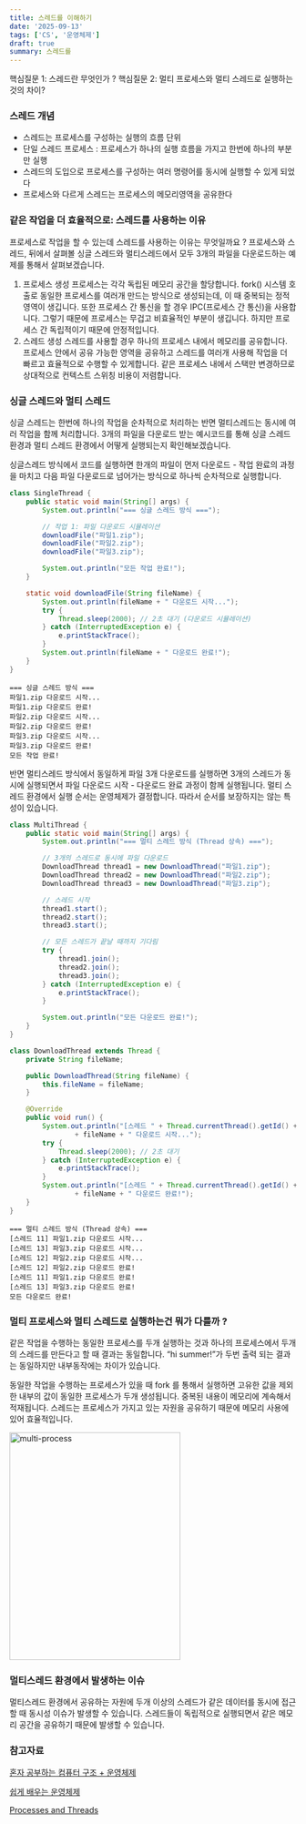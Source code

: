 ```yaml
---
title: 스레드를 이해하기
date: '2025-09-13'
tags: ['CS', '운영체제']
draft: true
summary: 스레드를 
---
```


<aside>
핵심질문 1: 스레드란 무엇인가 ?   
핵심질문 2: 멀티 프로세스와 멀티 스레드로 실행하는 것의 차이?
</aside>

### 스레드 개념

- 스레드는 프로세스를 구성하는 실행의 흐름 단위
- 단일 스레드 프로세스 : 프로세스가 하나의 실행 흐름을 가지고 한번에 하나의 부분만 실행
- 스레드의 도입으로 프로세스를 구성하는 여러 명령어를 동시에 실행할 수 있게 되었다
- 프로세스와 다르게 스레드는 프로세스의 메모리영역을 공유한다

### 같은 작업을 더 효율적으로: 스레드를 사용하는 이유

프로세스로 작업을 할 수 있는데 스레드를 사용하는 이유는 무엇일까요 ? 프로세스와 스레드, 뒤에서 살펴볼 싱글 스레드와 멀티스레드에서 모두 3개의 파일을 다운로드하는 예제를 통해서 살펴보겠습니다.

1. 프로세스 생성
    프로세스는 각각 독립된 메모리 공간을 할당합니다. fork() 시스템 호출로 동일한 프로세스를 여러개 만드는 방식으로 생성되는데, 이 때 중복되는 정적영역이 생깁니다. 또한 프로세스 간 통신을 할 경우 IPC(프로세스 간 통신)을 사용합니다. 그렇기 때문에 프로세스는 무겁고 비효율적인 부분이 생깁니다. 하지만 프로세스 간 독립적이기 때문에 안정적입니다. 
2. 스레드 생성
    스레드를 사용할 경우 하나의 프로세스 내에서 메모리를 공유합니다. 프로세스 안에서 공유 가능한 영역을 공유하고 스레드를 여러개 사용해 작업을 더 빠르고 효율적으로 수행할 수 있게합니다. 같은 프로세스 내에서 스택만 변경하므로 상대적으로 컨텍스트 스위칭 비용이 저렴합니다.

### 싱글 스레드와 멀티 스레드

싱글 스레드는 한번에 하나의 작업을 순차적으로 처리하는 반면 멀티스레드는 동시에 여러 작업을 함께 처리합니다.  3개의 파일을 다운로드 받는 예시코드를 통해 싱글 스레드 환경과 멀티 스레드 환경에서 어떻게 실행되는지 확인해보겠습니다. 

싱글스레드 방식에서 코드를 실행하면 한개의 파일이 먼저 다운로드 - 작업 완료의 과정을 마치고 다음 파일 다운로드로 넘어가는 방식으로 하나씩 순차적으로 실행합니다.

```java
class SingleThread {
    public static void main(String[] args) {
        System.out.println("=== 싱글 스레드 방식 ===");

        // 작업 1: 파일 다운로드 시뮬레이션
        downloadFile("파일1.zip");
        downloadFile("파일2.zip");
        downloadFile("파일3.zip");

        System.out.println("모든 작업 완료!");
    }

    static void downloadFile(String fileName) {
        System.out.println(fileName + " 다운로드 시작...");
        try {
            Thread.sleep(2000); // 2초 대기 (다운로드 시뮬레이션)
        } catch (InterruptedException e) {
            e.printStackTrace();
        }
        System.out.println(fileName + " 다운로드 완료!");
    }
}
```

```text
=== 싱글 스레드 방식 ===
파일1.zip 다운로드 시작...
파일1.zip 다운로드 완료!
파일2.zip 다운로드 시작...
파일2.zip 다운로드 완료!
파일3.zip 다운로드 시작...
파일3.zip 다운로드 완료!
모든 작업 완료!
```

반면 멀티스레드 방식에서 동일하게 파일 3개 다운로드를 실행하면 3개의 스레드가 동시에 실행되면서 파일 다운로드 시작 - 다운로드 완료 과정이 함께 실행됩니다. 멀티 스레드 환경에서 실행 순서는 운영체제가 결정합니다. 따라서 순서를 보장하지는 않는 특성이 있습니다.

```java
class MultiThread {
    public static void main(String[] args) {
        System.out.println("=== 멀티 스레드 방식 (Thread 상속) ===");

        // 3개의 스레드로 동시에 파일 다운로드
        DownloadThread thread1 = new DownloadThread("파일1.zip");
        DownloadThread thread2 = new DownloadThread("파일2.zip");
        DownloadThread thread3 = new DownloadThread("파일3.zip");

        // 스레드 시작
        thread1.start();
        thread2.start();
        thread3.start();

        // 모든 스레드가 끝날 때까지 기다림
        try {
            thread1.join();
            thread2.join();
            thread3.join();
        } catch (InterruptedException e) {
            e.printStackTrace();
        }

        System.out.println("모든 다운로드 완료!");
    }
}

class DownloadThread extends Thread {
    private String fileName;

    public DownloadThread(String fileName) {
        this.fileName = fileName;
    }

    @Override
    public void run() {
        System.out.println("[스레드 " + Thread.currentThread().getId() + "] "
                + fileName + " 다운로드 시작...");
        try {
            Thread.sleep(2000); // 2초 대기
        } catch (InterruptedException e) {
            e.printStackTrace();
        }
        System.out.println("[스레드 " + Thread.currentThread().getId() + "] "
                + fileName + " 다운로드 완료!");
    }
}
```

```text
=== 멀티 스레드 방식 (Thread 상속) ===
[스레드 11] 파일1.zip 다운로드 시작...
[스레드 13] 파일3.zip 다운로드 시작...
[스레드 12] 파일2.zip 다운로드 시작...
[스레드 12] 파일2.zip 다운로드 완료!
[스레드 11] 파일1.zip 다운로드 완료!
[스레드 13] 파일3.zip 다운로드 완료!
모든 다운로드 완료!
```

### 멀티 프로세스와 멀티 스레드로 실행하는건 뭐가 다를까 ?

같은 작업을 수행하는 동일한 프로세스를 두개 실행하는 것과 하나의 프로세스에서 두개의 스레드를 만든다고 할 때 결과는 동일합니다. “hi summer!”가 두번 출력 되는 결과는 동일하지만 내부동작에는 차이가 있습니다.

동일한 작업을 수행하는 프로세스가 있을 때 fork 를 통해서 실행하면 고유한 값을 제외한 내부의 값이 동일한 프로세스가 두개 생성됩니다. 중복된 내용이 메모리에 계속해서 적재됩니다. 스레드는 프로세스가 가지고 있는 자원을 공유하기 때문에 메모리 사용에 있어 효율적입니다.

<img src="/static/images/project/multi_process.png" alt="multi-process" width="300" height="400"/>

### 멀티스레드 환경에서 발생하는 이슈

멀티스레드 환경에서 공유하는 자원에 두개 이상의 스레드가 같은 데이터를 동시에 접근할 때 동시성 이슈가 발생할 수 있습니다. 스레드들이 독립적으로 실행되면서 같은 메모리 공간을 공유하기 때문에 발생할 수 있습니다.

### 참고자료

[혼자 공부하는 컴퓨터 구조 + 운영체제](https://product.kyobobook.co.kr/detail/S000061584886)   

[쉽게 배우는 운영체제](https://product.kyobobook.co.kr/detail/S000217098802)   

[Processes and Threads](https://docs.oracle.com/javase/tutorial/essential/concurrency/procthread.html)